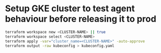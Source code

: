 # Setup GKE cluster to test agent behaviour before releasing it to prod

```bash
terraform workspace new <CLUSTER-NAME> || true
terraform workspace select <CLUSTER-NAME>
terraform apply -var="cluster_name=<CLUSTER-NAME>" -auto-approve
terraform output -raw kubeconfig > kubeconfig.yaml
```